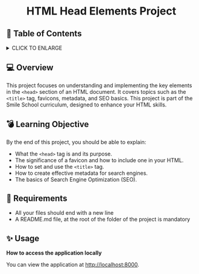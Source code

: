 # <p align="center">HTML Head Elements Project</p>

## :bookmark: Table of Contents
<details>
        <summary>
        CLICK TO ENLARGE
        </summary>
        :computer: <a href="#overview">Overview</a>
        <br>
        :school: <a href="#learning objective">Learning Objective</a>
        <br>
        :floppy_disk: <a href="#requirements">Requirements</a>
        <br>
        :sparkles: <a href="#usage">Usage</a>
</details>

## :computer: <span id="overview">Overview</span>
This project focuses on understanding and implementing the key elements in the `<head>` section of an HTML document. It covers topics such as the `<title>` tag, favicons, metadata, and SEO basics. This project is part of the Smile School curriculum, designed to enhance your HTML skills.
## :bomb: <span id="learning objective">Learning Objective</span>

By the end of this project, you should be able to explain:

* What the `<head>` tag is and its purpose.
* The significance of a favicon and how to include one in your HTML.
* How to set and use the `<title>` tag.
* How to create effective metadata for search engines.
* The basics of Search Engine Optimization (SEO).

## :floppy_disk: <span id="requirements">Requirements</span>

* All your files should end with a new line
* A README.md file, at the root of the folder of the project is mandatory

## :sparkles: <span id="usage">Usage</span>

**How to access the application locally**

You can view the application at [http://localhost:8000](http://localhost:8000).